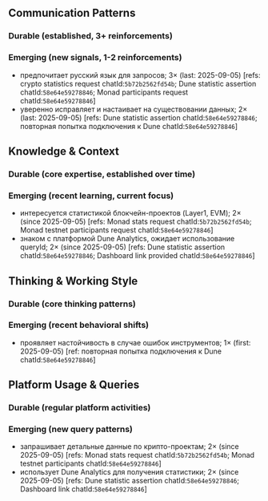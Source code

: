 ## Communication Patterns
### Durable (established, 3+ reinforcements)

### Emerging (new signals, 1-2 reinforcements)
- предпочитает русский язык для запросов; 3× (last: 2025-09-05) [refs: crypto statistics request chatId:`5b72b2562fd54b`; Dune statistic assertion chatId:`58e64e59278846`; Monad participants request chatId:`58e64e59278846`]
- уверенно исправляет и настаивает на существовании данных; 2× (last: 2025-09-05) [refs: Dune statistic assertion chatId:`58e64e59278846`; повторная попытка подключения к Dune chatId:`58e64e59278846`]

## Knowledge & Context
### Durable (core expertise, established over time)

### Emerging (recent learning, current focus)
- интересуется статистикой блокчейн-проектов (Layer1, EVM); 2× (since 2025-09-05) [refs: Monad stats request chatId:`5b72b2562fd54b`; Monad testnet participants request chatId:`58e64e59278846`]
- знаком с платформой Dune Analytics, ожидает использование queryId; 2× (since 2025-09-05) [refs: Dune statistic assertion chatId:`58e64e59278846`; Dashboard link provided chatId:`58e64e59278846`]

## Thinking & Working Style
### Durable (core thinking patterns)

### Emerging (recent behavioral shifts)
- проявляет настойчивость в случае ошибок инструментов; 1× (first: 2025-09-05) [ref: повторная попытка подключения к Dune chatId:`58e64e59278846`]

## Platform Usage & Queries
### Durable (regular platform activities)

### Emerging (new query patterns)
- запрашивает детальные данные по крипто-проектам; 2× (since 2025-09-05) [refs: Monad stats request chatId:`5b72b2562fd54b`; Monad testnet participants chatId:`58e64e59278846`]
- использует Dune Analytics для получения статистики; 2× (since 2025-09-05) [refs: Dune statistic assertion chatId:`58e64e59278846`; Dashboard link chatId:`58e64e59278846`]